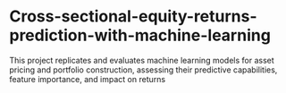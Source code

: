 # Cross-sectional-equity-returns-prediction-with-machine-learning
This project replicates and evaluates machine learning models for asset pricing and portfolio construction, assessing their predictive capabilities, feature importance, and impact on returns
